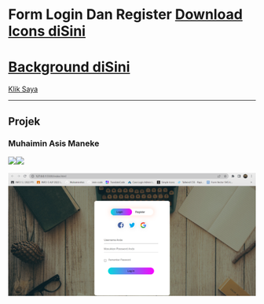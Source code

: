 # Form Login Dan Register [Download Icons diSini](https://www.svgrepo.com/)
# [Background diSini](https://unsplash.com/@retrosupply)
[Klik Saya](https://imin-code.github.io/Login-dan-Formulir-Pendaftaran/)
___________________________________________________________
## Projek
### Muhaimin Asis Maneke

 
<a href="https://www.instagram.com/rubyskuyyy/"><img src="https://github.com/imin-code/icon-social-media/blob/main/logo-icons/instagram-circle.png" width="60"></a><a href="https://wa.me/6282189745733"><img src="https://github.com/imin-code/icon-social-media/blob/main/logo-icons/whatsapp-circle.png" width="60"></a>   


![preview img](/view.png)














